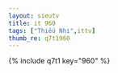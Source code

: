 ```yaml
--- 
layout: sieutv
title: it 960
tags: ["Thiếu Nhi",ittv]
thumb_re: q7t1960
---
```

{% include q7t1 key="960" %} 
